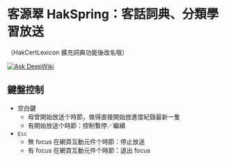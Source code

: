 # 客源翠 HakSpring：客話詞典、分類學習放送
（HakCertLexicon 擴充詞典功能後改名哦）

[![Ask DeepWiki]()](https://deepwiki.com/Aiuanyu/HakSpring)

## 鍵盤控制

- 空白鍵
  - 毋曾開始放送个時節，做得直接開始放進度紀錄最新一隻
  - 有開始放送个時節：控制暫停／繼續
- `Esc`
  - 無 focus 在網頁互動元件个時節：停止放送
  - 有 focus 在網頁互動元件个時節：退出 focus
